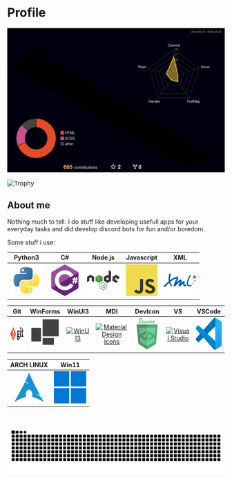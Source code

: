 # Profile

<p align="center">
 <a href=""><img width="1000" src="profile-3d-contrib/profile-night-rainbow.svg" alt="snake"/></a>
</p>

![Trophy](https://github-profile-trophy.vercel.app/?username=Lappland-SGWC&no-frame=true&no-bg=true&theme=discord&column=-1)

## About me

Nothing much to tell. I do stuff like developing usefull apps for your everyday tasks and did develop discord bots for fun and/or boredom. 

Some stuff i use:

|                                                                             Python3                                                                              |                                                                           C#                                                                            |                                                                                  Node.js                                                                                   |                                                                                   Javascript                                                                                    |                                                                         XML                                                                         |
| :--------------------------------------------------------------------------------------------------------------------------------------------------------------: | :-----------------------------------------------------------------------------------------------------------------------------------------------------: | :------------------------------------------------------------------------------------------------------------------------------------------------------------------------: | :-----------------------------------------------------------------------------------------------------------------------------------------------------------------------------: | :-------------------------------------------------------------------------------------------------------------------------------------------------: |
| <a href=""><img src="https://github.com/devicons/devicon/blob/master/icons/python/python-original.svg" title="Python"  alt="Python" width="75" height="75"/></a> | <a href=""><img src="https://github.com/devicons/devicon/blob/master/icons/csharp/csharp-original.svg" title="C#" alt="C#" width="75" height="75"/></a> | <a href=""><img src="https://github.com/devicons/devicon/blob/master/icons/nodejs/nodejs-original-wordmark.svg" title="Node.js" alt="Node.JS" width="75" height="75"/></a> | <a href=""><img src="https://github.com/devicons/devicon/blob/master/icons/javascript/javascript-original.svg" title="Javascript" alt="Javascript" width="75" height="75"/></a> | <a href=""><img src="https://github.com/devicons/devicon/blob/master/icons/xml/xml-original.svg" title="XML" alt="XML" width="75" height="75"/></a> |

|                                                                             Git                                                                              |                                                                                           WinForms                                                                                           |                                                                      WinUI3                                                                       |                                                                      MDI                                                                      |                                                                                                     DevIcon                                                                                                     |                                                                                VS                                                                                |                                                                                   VSCode                                                                                    |
| :----------------------------------------------------------------------------------------------------------------------------------------------------------: | :------------------------------------------------------------------------------------------------------------------------------------------------------------------------------------------: | :-----------------------------------------------------------------------------------------------------------------------------------------------: | :-------------------------------------------------------------------------------------------------------------------------------------------: | :-------------------------------------------------------------------------------------------------------------------------------------------------------------------------------------------------------------: | :--------------------------------------------------------------------------------------------------------------------------------------------------------------: | :-------------------------------------------------------------------------------------------------------------------------------------------------------------------------: |
| <a href=""><img src="https://github.com/devicons/devicon/blob/master/icons/git/git-original-wordmark.svg" title="Git" alt="Git" width="75" height="75"/></a> | <a href=""><img src="https://github.com/Lappland-SGWC/Lappland-SGWC/blob/d0a2466b3ed6e1708f234b1858d602c23eee14e3/WinForms.png" title="WinForms" alt="WinForms" width="75" height="75"/></a> | <a href=""><img src="https://upload.wikimedia.org/wikipedia/commons/b/bb/WinUI_Icon.svg" title="WinUI3" alt="WinUI3" width="75" height="75"/></a> | <a href=""><img src="https://pictogrammers.com/images/libraries/mdi.svg" title="MDI" alt="Material Design Icons" width="75" height="75"/></a> | <a href="https://github.com/devicons/devicon"><img src="https://raw.githubusercontent.com/devicons/devicon/master/icons/devicon/devicon-original-wordmark.svg" alt="Devicon Logo" width="75" height="75" /></a> | <a href=""><img src="https://visualstudio.microsoft.com/wp-content/uploads/2021/10/Product-Icon.svg" title="VS" alt="Visual Studio" width="75" height="75"/></a> | <a href=""><img src="https://github.com/devicons/devicon/blob/master/icons/vscode/vscode-original.svg" title="VSCode" alt="Visual Studio Code" width="75" height="75"/></a> |

| ARCH LINUX |                                                                                                   Win11                                                                                                    |
| :-: | :--------------------------------------------------------------------------------------------------------------------------------------------------------------------------------------------------------: |
| <a href="https://archlinux.org"><img src="ARCH.png" title="Arch Linux" alt="Arch Linux" width="75" height="75"/></a> | <a href=""><img src="https://github.com/devicons/devicon/blob/ca28c779441053191ff11710fe24a9e6c23690d6/icons/windows11/windows11-original.svg" title="Win11" alt="Windows 11" width="75" height="75"/></a> |

<div id="header" align="center">
  <a href=""><img src="https://komarev.com/ghpvc/?username=Lappland-SGWC&style=for-the-badge&color=green" alt=""/>
</div>

<p align="center">
 <a href=""><img width="1000" src="https://github.com/Lappland-SGWC/Lappland-SGWC/blob/output/github-contribution-grid-snake-dark.svg" alt="snake"/>
</p>
